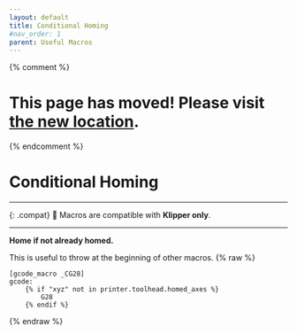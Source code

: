 ```yaml
---
layout: default
title: Conditional Homing
#nav_order: 1
parent: Useful Macros
---
```

{% comment %} 
# This page has moved! Please visit [the new location](https://ellis3dp.com/Print-Tuning-Guide/articles/useful_macros/conditional_homing.html).
{% endcomment %}
# Conditional Homing

---

{: .compat}
:dizzy: Macros are compatible with **Klipper only**.

---

**Home if not already homed.** 

This is useful to throw at the beginning of other macros.
{% raw %}
```
[gcode_macro _CG28]
gcode:
    {% if "xyz" not in printer.toolhead.homed_axes %}
        G28
    {% endif %}
```
{% endraw %}
